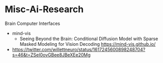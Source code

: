 # Misc-Ai-Research

Brain Computer Interfaces

- mind-vis 
	- Seeing Beyond the Brain: Conditional Diffusion Model with Sparse Masked Modeling for Vision Decoding https://mind-vis.github.io/
- https://twitter.com/willettneuro/status/1617245600898248704?s=46&t=ZSeI0ovGBee8JBeXEe20Mg
